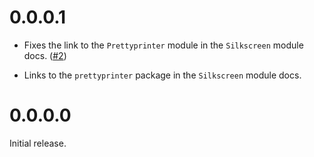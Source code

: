 # 0.0.0.1

- Fixes the link to the `Prettyprinter` module in the `Silkscreen` module docs. ([#2](https://github.com/robrix/silkscreen/issues/2))

- Links to the `prettyprinter` package in the `Silkscreen` module docs.


# 0.0.0.0

Initial release.
